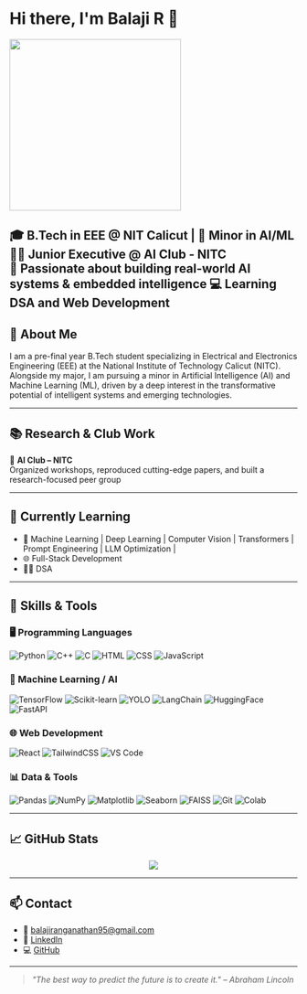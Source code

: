 # Hi there, I'm **Balaji R** 👋  
<p>
  <img src="https://cdn.dribbble.com/users/1162077/screenshots/3848914/programmer.gif" width="300" />
</p>

🎓 **B.Tech in EEE** @ NIT Calicut | 🧠 **Minor in AI/ML**  
👨‍💻 Junior Executive @ AI Club - NITC  
🌱 Passionate about building real-world AI systems & embedded intelligence
💻 Learning DSA and Web Development
---

## 🚀 About Me

I am a pre-final year B.Tech student specializing in Electrical and Electronics Engineering (EEE) at the National Institute of Technology Calicut (NITC). Alongside my major, I am pursuing a minor in Artificial Intelligence (AI) and Machine Learning (ML), driven by a deep interest in the transformative potential of intelligent systems and emerging technologies.

---


## 📚 Research & Club Work
👥 **AI Club – NITC**  
Organized workshops, reproduced cutting-edge papers, and built a research-focused peer group

---

## 🌱 Currently Learning
 
- 🧠 Machine Learning | Deep Learning | Computer Vision | Transformers | Prompt Engineering | LLM Optimization | 
- 🌐 Full-Stack Development
- 👨‍💻 DSA

---


## 🧠 Skills & Tools

### 🖥️ Programming Languages

![Python](https://img.shields.io/badge/Python-3776AB?style=flat-square&logo=python&logoColor=white)
![C++](https://img.shields.io/badge/C++-00599C?style=flat-square&logo=c%2B%2B&logoColor=white)
![C](https://img.shields.io/badge/C-00599C?style=flat-square&logo=c&logoColor=white)
![HTML](https://img.shields.io/badge/HTML-E34F26?style=flat-square&logo=html5&logoColor=white)
![CSS](https://img.shields.io/badge/CSS-1572B6?style=flat-square&logo=css3&logoColor=white)
![JavaScript](https://img.shields.io/badge/JavaScript-F7DF1E?style=flat-square&logo=javascript&logoColor=black)

### 🤖 Machine Learning / AI

![TensorFlow](https://img.shields.io/badge/TensorFlow-FF6F00?style=flat-square&logo=tensorflow&logoColor=white)
![Scikit-learn](https://img.shields.io/badge/Scikit--learn-F7931E?style=flat-square&logo=scikit-learn&logoColor=white)
![YOLO](https://img.shields.io/badge/YOLO-00FFFF?style=flat-square)
![LangChain](https://img.shields.io/badge/LangChain-000000?style=flat-square&logo=langchain&logoColor=white)
![HuggingFace](https://img.shields.io/badge/HuggingFace-FFD21F?style=flat-square&logo=huggingface&logoColor=black)
![FastAPI](https://img.shields.io/badge/FastAPI-009688?style=flat-square&logo=fastapi&logoColor=white)

### 🌐 Web Development

![React](https://img.shields.io/badge/React-20232A?style=flat-square&logo=react&logoColor=61DAFB)
![TailwindCSS](https://img.shields.io/badge/Tailwind_CSS-06B6D4?style=flat-square&logo=tailwind-css&logoColor=white)
![VS Code](https://img.shields.io/badge/VS%20Code-007ACC?style=flat-square&logo=visual-studio-code&logoColor=white)

### 📊 Data & Tools

![Pandas](https://img.shields.io/badge/Pandas-150458?style=flat-square&logo=pandas&logoColor=white)
![NumPy](https://img.shields.io/badge/NumPy-013243?style=flat-square&logo=numpy&logoColor=white)
![Matplotlib](https://img.shields.io/badge/Matplotlib-11557C?style=flat-square&logo=matplotlib&logoColor=white)
![Seaborn](https://img.shields.io/badge/Seaborn-0E4D92?style=flat-square)
![FAISS](https://img.shields.io/badge/FAISS-1B5E20?style=flat-square)
![Git](https://img.shields.io/badge/Git-F05032?style=flat-square&logo=git&logoColor=white)
![Colab](https://img.shields.io/badge/Google_Colab-F9AB00?style=flat-square&logo=googlecolab&logoColor=white)


---

## 📈 GitHub Stats

<p align="center">
  <img src="https://github-readme-stats.vercel.app/api?username=BalajiR-2006&show_icons=true&theme=tokyonight" />
</p>

---

## 📫 Contact

- 📧 [balajiranganathan95@gmail.com](mailto:balajiranganathan95@gmail.com)  
- 🔗 [LinkedIn](https://www.linkedin.com/in/balajiranganathan06)  
- 💻 [GitHub](https://github.com/BalajiR-2006)

---

> *"The best way to predict the future is to create it." – Abraham Lincoln*
